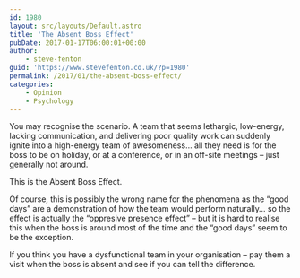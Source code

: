 ```yaml
---
id: 1980
layout: src/layouts/Default.astro
title: 'The Absent Boss Effect'
pubDate: 2017-01-17T06:00:01+00:00
author:
    - steve-fenton
guid: 'https://www.stevefenton.co.uk/?p=1980'
permalink: /2017/01/the-absent-boss-effect/
categories:
    - Opinion
    - Psychology
---
```


You may recognise the scenario. A team that seems lethargic, low-energy, lacking communication, and delivering poor quality work can suddenly ignite into a high-energy team of awesomeness… all they need is for the boss to be on holiday, or at a conference, or in an off-site meetings – just generally not around.

This is the Absent Boss Effect.

Of course, this is possibly the wrong name for the phenomena as the “good days” are a demonstration of how the team would perform naturally… so the effect is actually the “oppresive presence effect” – but it is hard to realise this when the boss is around most of the time and the “good days” seem to be the exception.

If you think you have a dysfunctional team in your organisation – pay them a visit when the boss is absent and see if you can tell the difference.